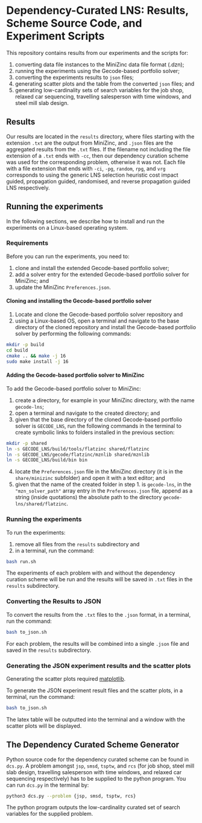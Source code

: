 # Dependency-Curated LNS: Results, Scheme Source Code, and Experiment Scripts
This repository contains results from our experiments and the scripts for: 
1. converting data file instances to the MiniZinc data file format (.dzn); 
2. running the experiments using the Gecode-based portfolio solver; 
3. converting the experiments results to `json` files; 
4. generating scatter plots and the table from the converted `json` files; and 
5. generating low-cardinality sets of search variables for the job shop, 
relaxed car sequencing, travelling salesperson with time windows, and 
steel mill slab design.

## Results
Our results are located in the `results` directory, where files starting with 
the extension `.txt` are the output from MiniZinc, and `.json` files are the 
aggregated results from the `.txt` files.
If the filename not including the file extension of a `.txt` ends with `-cc`, 
then our dependency curation scheme was used for the corresponding problem, 
otherwise it was not. 
Each file with a file extension that ends with `-ci`, `-pg`, `random`, `rpg`, 
and `vrg` corresponds to using the generic LNS selection heuristic 
cost impact guided, propagation guided, randomised, and reverse propagation 
guided LNS respectively. 


## Running the experiments
In the following sections, we describe how to install and run the experiments 
on a Linux-based operating system.

### Requirements
Before you can run the experiments, you need to:
1. clone and install the extended Gecode-based portfolio solver; 
2. add a solver entry for the extended Gecode-based portfolio solver 
for MiniZinc; and
3. update the MiniZinc `Preferences.json`. 

#### Cloning and installing the Gecode-based portfolio solver
1. Locate and clone the Gecode-based portfolio solver repository and
2. using a Linux-based OS, open a terminal and navigate to the base directory 
of the cloned repository and install the Gecode-based portfolio solver by 
performing the following commands:

```bash
mkdir -p build 
cd build
cmake .. && make -j 16
sudo make install -j 16
```

#### Adding the Gecode-based portfolio solver to MiniZinc 
To add the Gecode-based portfolio solver to MiniZinc: 
1. create a directory, for example in your MiniZinc directory, with the 
name `gecode-lns`; 
2. open a terminal and navigate to the created directory; and 
3. given that the base directory of the cloned Gecode-based portfolio solver is 
`GECODE_LNS`, run the following commands in the terminal to create symbolic 
links to folders installed in the previous section: 

```bash
mkdir -p shared
ln -s GECODE_LNS/build/tools/flatzinc shared/flatzinc
ln -s GECODE_LNS/gecode/flatzinc/mznlib shared/mznlib
ln -s GECODE_LNS/build/bin bin
```
4. locate the `Preferences.json` file in the MiniZinc directory (it is in the 
`share/minizinc` subfolder) and open it with a text editor; and 
5. given that the name of the created folder in step 1. is `gecode-lns`, 
in the `"mzn_solver_path"` array entry in the `Preferences.json` file, append 
as a string (inside quotations) the absolute path to the directory 
`gecode-lns/shared/flatzinc`. 

### Running the experiments
To run the experiments: 
1. remove all files from the `results` subdirectory and 
2. in a terminal, run the command: 
```bash
bash run.sh
```

The experiments of each problem with and without the dependency curation scheme 
will be run and the results will be saved in `.txt` files in the `results` 
subdirectory.

### Converting the Results to JSON
To convert the results from the `.txt` files to the `.json` format, in a 
terminal, run the command: 
```bash
bash to_json.sh
```

For each problem, the results will be combined into a single `.json` file 
and saved in the `results` subdirectory.

### Generating the JSON experiment results and the scatter plots
Generating the scatter plots required [matplotlib](https://matplotlib.org/).

To generate the JSON experiment result files and the scatter plots, in a 
terminal, run the command: 
```bash
bash to_json.sh
```

The latex table will be outputted into the terminal and a window with the 
scatter plots will be displayed.


## The Dependency Curated Scheme Generator
Python source code for the dependency curated scheme can be found in `dcs.py`. 
A problem amongst `jsp`, `smsd`, `tsptw`, and `rcs` (for job shop, 
steel mill slab design, travelling salesperson with time windows, and relaxed 
car sequencing respectively) has to be supplied to the python program.
You can run `dcs.py` in the terminal by:
```bash
python3 dcs.py --problem {jsp, smsd, tsptw, rcs}
```

The python program outputs the low-cardinality curated set of search variables 
for the supplied problem.

